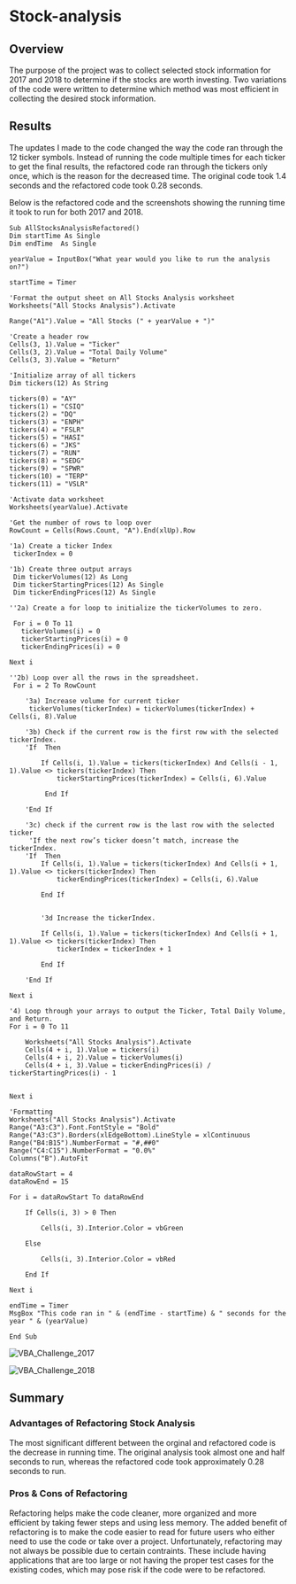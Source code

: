 # Stock-analysis

## Overview

The purpose of the project was to collect selected stock information for 2017 and 2018 to determine if the stocks are worth investing. Two variations of the code were written to determine which method was most efficient in collecting the desired stock information.

## Results

The updates I made to the code changed the way the code ran through the 12 ticker symbols. Instead of running the code multiple times for each ticker to get the final results, the refactored code ran through the tickers only once, which is the reason for the decreased time. The original code took 1.4 seconds and the refactored code took 0.28 seconds. 

Below is the refactored code and the screenshots showing the running time it took to run for both 2017 and 2018. 

    Sub AllStocksAnalysisRefactored()
    Dim startTime As Single
    Dim endTime  As Single

    yearValue = InputBox("What year would you like to run the analysis on?")

    startTime = Timer
    
    'Format the output sheet on All Stocks Analysis worksheet
    Worksheets("All Stocks Analysis").Activate
    
    Range("A1").Value = "All Stocks (" + yearValue + ")"
    
    'Create a header row
    Cells(3, 1).Value = "Ticker"
    Cells(3, 2).Value = "Total Daily Volume"
    Cells(3, 3).Value = "Return"

    'Initialize array of all tickers
    Dim tickers(12) As String
    
    tickers(0) = "AY"
    tickers(1) = "CSIQ"
    tickers(2) = "DQ"
    tickers(3) = "ENPH"
    tickers(4) = "FSLR"
    tickers(5) = "HASI"
    tickers(6) = "JKS"
    tickers(7) = "RUN"
    tickers(8) = "SEDG"
    tickers(9) = "SPWR"
    tickers(10) = "TERP"
    tickers(11) = "VSLR"
    
    'Activate data worksheet
    Worksheets(yearValue).Activate
    
    'Get the number of rows to loop over
    RowCount = Cells(Rows.Count, "A").End(xlUp).Row
    
    '1a) Create a ticker Index
     tickerIndex = 0
     
    '1b) Create three output arrays
     Dim tickerVolumes(12) As Long
     Dim tickerStartingPrices(12) As Single
     Dim tickerEndingPrices(12) As Single
     
    ''2a) Create a for loop to initialize the tickerVolumes to zero.
    
     For i = 0 To 11
       tickerVolumes(i) = 0
       tickerStartingPrices(i) = 0
       tickerEndingPrices(i) = 0
    
    Next i
     
    ''2b) Loop over all the rows in the spreadsheet.
     For i = 2 To RowCount
    
        '3a) Increase volume for current ticker
         tickerVolumes(tickerIndex) = tickerVolumes(tickerIndex) + Cells(i, 8).Value
        
        '3b) Check if the current row is the first row with the selected tickerIndex.
        'If  Then
            
            If Cells(i, 1).Value = tickers(tickerIndex) And Cells(i - 1, 1).Value <> tickers(tickerIndex) Then
                tickerStartingPrices(tickerIndex) = Cells(i, 6).Value
                        
             End If
            
        'End If
        
        '3c) check if the current row is the last row with the selected ticker
         'If the next row’s ticker doesn’t match, increase the tickerIndex.
        'If  Then
            If Cells(i, 1).Value = tickers(tickerIndex) And Cells(i + 1, 1).Value <> tickers(tickerIndex) Then
                tickerEndingPrices(tickerIndex) = Cells(i, 6).Value
            
            End If
            

            '3d Increase the tickerIndex.
            
            If Cells(i, 1).Value = tickers(tickerIndex) And Cells(i + 1, 1).Value <> tickers(tickerIndex) Then
                tickerIndex = tickerIndex + 1
            
            End If
            
        'End If
    
    Next i
    
    '4) Loop through your arrays to output the Ticker, Total Daily Volume, and Return.
    For i = 0 To 11
        
        Worksheets("All Stocks Analysis").Activate
        Cells(4 + i, 1).Value = tickers(i)
        Cells(4 + i, 2).Value = tickerVolumes(i)
        Cells(4 + i, 3).Value = tickerEndingPrices(i) / tickerStartingPrices(i) - 1
        
        
    Next i
    
    'Formatting
    Worksheets("All Stocks Analysis").Activate
    Range("A3:C3").Font.FontStyle = "Bold"
    Range("A3:C3").Borders(xlEdgeBottom).LineStyle = xlContinuous
    Range("B4:B15").NumberFormat = "#,##0"
    Range("C4:C15").NumberFormat = "0.0%"
    Columns("B").AutoFit

    dataRowStart = 4
    dataRowEnd = 15

    For i = dataRowStart To dataRowEnd
        
        If Cells(i, 3) > 0 Then
            
            Cells(i, 3).Interior.Color = vbGreen
            
        Else
        
            Cells(i, 3).Interior.Color = vbRed
            
        End If
        
    Next i
 
    endTime = Timer
    MsgBox "This code ran in " & (endTime - startTime) & " seconds for the year " & (yearValue)

    End Sub


![VBA_Challenge_2017](https://user-images.githubusercontent.com/88639467/131036278-14d0f958-01d9-4951-9f7f-9a1b5beea560.png)


![VBA_Challenge_2018](https://user-images.githubusercontent.com/88639467/131036294-c5ddbf4a-2249-4ca3-8dc7-7173a7d2d3c4.png)

## Summary

### Advantages of Refactoring Stock Analysis

The most significant different between the orginal and refactored code is the decrease in running time. The original analysis took almost one and half seconds to run, whereas the refactored code took approximately 0.28 seconds to run.

### Pros & Cons of Refactoring

Refactoring helps make the code cleaner, more organized and more efficient by taking fewer steps and using less memory. The added benefit of refactoring is to make the code easier to read for future users who either need to use the code or take over a project. Unfortunately, refactoring may not always be possible due to certain contraints. These include having applications that are too large or not having the proper test cases for the existing codes, which may pose risk if the code were to be refactored. 
